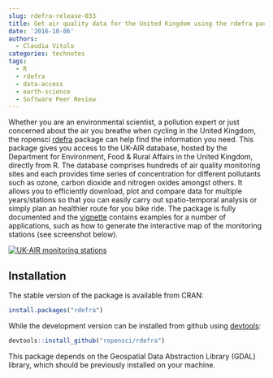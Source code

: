 ```yaml
---
slug: rdefra-release-033
title: Get air quality data for the United Kingdom using the rdefra package
date: '2016-10-06'
authors:
  - Claudia Vitolo
categories: technotes
tags:
  - R
  - rdefra
  - data-access
  - earth-science
  - Software Peer Review
---
```


Whether you are an environmental scientist, a pollution expert or just concerned about the air you breathe when cycling in the United Kingdom, the ropensci [rdefra](https://cran.r-project.org/package=rdefra) package can help find the information you need. This package gives you access to the UK-AIR database, hosted by the Department for Environment, Food & Rural Affairs in the United Kingdom, directly from R. The database comprises hundreds of air quality monitoring sites and each provides time series of concentration for different pollutants such as ozone, carbon dioxide and nitrogen oxides amongst others. It allows you to efficiently download, plot and compare data for multiple years/stations so that you can easily carry out spatio-temporal analysis or simply plan an healthier route for you bike ride. The package is fully documented and the [vignette](https://github.com/ropenscilabs/rdefra) contains examples for a number of applications, such as how to generate the interactive map of the monitoring stations (see screenshot below).

[![UK-AIR monitoring stations](/assets/blog-images/rdefra-stations.png)](https://github.com/ropenscilabs/rdefra)

## Installation

The stable version of the package is available from CRAN:

```r
install.packages("rdefra")
```

While the development version can be installed from github using [devtools](https://github.com/hadley/devtools):

```r
devtools::install_github("ropensci/rdefra")
```

This package depends on the Geospatial Data Abstraction Library (GDAL) library, which should be previously installed on your machine.
